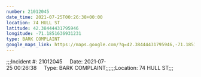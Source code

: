 ```yaml
---
number: 21012045
date_time: 2021-07-25T00:26:38+00:00
location: 74 HULL ST
latitude: 42.38444431795946
longitude: -71.1851636931231
type: BARK COMPLAINT
google_maps_link: https://maps.google.com/?q=42.38444431795946,-71.1851636931231
---
```


;;;Incident #: 21012045     Date: 2021‐07‐25 00:26:38     Type: BARK COMPLAINT;;;;;;Location: 74 HULL ST;;;
